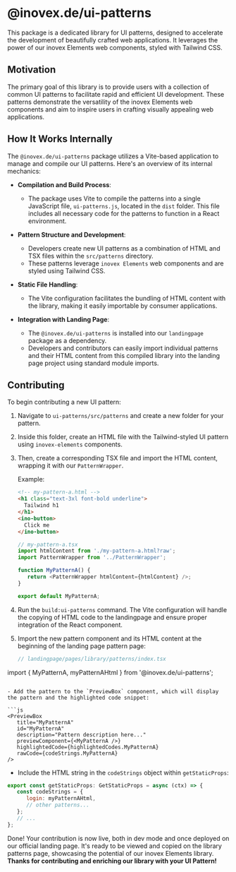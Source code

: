 # @inovex.de/ui-patterns

This package is a dedicated library for UI patterns, designed to accelerate the development of beautifully crafted web applications. It leverages the power of our inovex Elements web components, styled with Tailwind CSS.

## Motivation

The primary goal of this library is to provide users with a collection of common UI patterns to facilitate rapid and efficient UI development. These patterns demonstrate the versatility of the inovex Elements web components and aim to inspire users in crafting visually appealing web applications.

## How It Works Internally

The `@inovex.de/ui-patterns` package utilizes a Vite-based application to manage and compile our UI patterns. Here's an overview of its internal mechanics:

- **Compilation and Build Process**: 
  - The package uses Vite to compile the patterns into a single JavaScript file, `ui-patterns.js`, located in the `dist` folder. This file includes all necessary code for the patterns to function in a React environment.

- **Pattern Structure and Development**:
  - Developers create new UI patterns as a combination of HTML and TSX files within the `src/patterns` directory.
  - These patterns leverage `inovex Elements` web components and are styled using Tailwind CSS.

- **Static File Handling**:
  - The Vite configuration facilitates the bundling of HTML content with the library, making it easily importable by consumer applications.

- **Integration with Landing Page**:
  - The `@inovex.de/ui-patterns` is installed into our `landingpage` package as a dependency.
  - Developers and contributors can easily import individual patterns and their HTML content from this compiled library into the landing page project using standard module imports.

## Contributing

To begin contributing a new UI pattern:

1. Navigate to `ui-patterns/src/patterns` and create a new folder for your pattern.
2. Inside this folder, create an HTML file with the Tailwind-styled UI pattern using `inovex-elements` components. 
3. Then, create a corresponding TSX file and import the HTML content, wrapping it with our `PatternWrapper`.

   Example:

   ```html
   <!-- my-pattern-a.html -->
   <h1 class="text-3xl font-bold underline">
     Tailwind h1
   </h1>
   <ino-button>
     Click me
   </ino-button>
   ```

   ```js
   // my-pattern-a.tsx
   import htmlContent from './my-pattern-a.html?raw';
   import PatternWrapper from '../PatternWrapper';

   function MyPatternA() {
      return <PatternWrapper htmlContent={htmlContent} />;
   }  

   export default MyPatternA;
   ```
4. Run the `build:ui-patterns` command. The Vite configuration will handle the copying of HTML code to the landingpage and ensure proper integration of the React component.

5. Import the new pattern component and its HTML content at the beginning of the landing page pattern page:

   ```js
   // landingpage/pages/library/patterns/index.tsx
  import { MyPatternA, myPatternAHtml } from '@inovex.de/ui-patterns';
   ```

   - Add the pattern to the `PreviewBox` component, which will display the pattern and the highlighted code snippet:

   ```js
   <PreviewBox
      title="MyPatternA"
      id="MyPatternA"
      description="Pattern description here..."
      previewComponent={<MyPatternA />}
      highlightedCode={highlightedCodes.MyPatternA}
      rawCode={codeStrings.MyPatternA}
   />
   ```

   - Include the HTML string in the `codeStrings` object within `getStaticProps`:

   ```js
   export const getStaticProps: GetStaticProps = async (ctx) => {
      const codeStrings = {
         login: myPatternAHtml,
         // other patterns...
      };
      // ...
   };
   ```
   
Done! Your contribution is now live, both in dev mode and once deployed on our official landing page. It's ready to be viewed and copied on the library patterns page, showcasing the potential of our inovex Elements library. **Thanks for contributing and enriching our library with your UI Pattern!**
